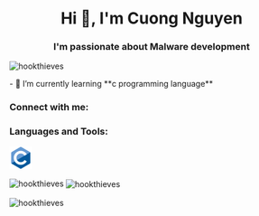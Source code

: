 <h1 align="center">Hi 👋, I'm Cuong Nguyen</h1>
<h3 align="center">I'm passionate about Malware development</h3>

<p align="left"> <img src="https://komarev.com/ghpvc/?username=hookthieves&label=Profile%20views&color=0e75b6&style=flat" alt="hookthieves" /> </p>
- 🌱 I’m currently learning **c programming language**
<h3 align="left">Connect with me:</h3>
<p align="left">
</p>
<h3 align="left">Languages and Tools:</h3>
<p align="left"> <a href="https://www.cprogramming.com/" target="_blank" rel="noreferrer"> <img src="https://raw.githubusercontent.com/devicons/devicon/master/icons/c/c-original.svg" alt="c" width="40" height="40"/> </a> </p>

<p><img align="left" src="https://github-readme-stats.vercel.app/api/top-langs?username=hookthieves&show_icons=true&locale=en&layout=compact" alt="hookthieves" /></p>


<p>&nbsp;<img align="center" src="https://github-readme-stats.vercel.app/api?username=hookthieves&show_icons=true&locale=en" alt="hookthieves" /></p>

<p><img align="center" src="https://github-readme-streak-stats.herokuapp.com/?user=hookthieves&" alt="hookthieves" /></p>
